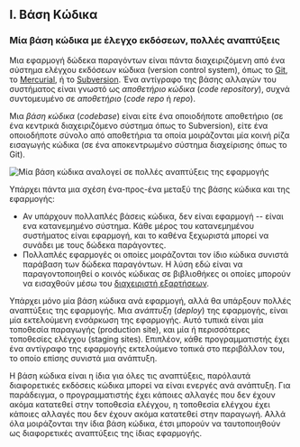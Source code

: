 ## I. Βάση Κώδικα
### Μία βάση κώδικα με έλεγχο εκδόσεων, πολλές αναπτύξεις

Μια εφαρμογή δώδεκα παραγόντων είναι πάντα διαχειριζόμενη από ένα σύστημα ελέγχου εκδόσεων κώδικα (version control system), όπως το [Git](https://git-scm.com/), το [Mercurial](https://www.mercurial-scm.org/), ή το [Subversion](https://subversion.apache.org/).  Ένα αντίγραφο της βάσης αλλαγών του συστήματος είναι γνωστό ως *αποθετήριο κώδικα* (*code repository*), συχνά συντομευμένο σε *αποθετήριο* (*code repo* ή *repo*).

Μια *βάση κώδικα* (*codebase*) είναι είτε ένα οποιοδήποτε αποθετήριο (σε ένα κεντρικά διαχειριζόμενο σύστημα όπως το Subversion), είτε ένα οποιοδήποτε σύνολο από αποθετήρια τα οποία μοιράζονται μία κοινή ρίζα εισαγωγής κώδικα (σε ένα αποκεντρωμένο σύστημα διαχείρισης όπως το Git).

![Μία βάση κώδικα αναλογεί σε πολλές αναπτύξεις της εφαρμογής](/images/codebase-deploys.png)

Υπάρχει πάντα μια σχέση ένα-προς-ένα μεταξύ της βάσης κώδικα και της εφαρμογής:

* Αν υπάρχουν πολλαπλές βάσεις κώδικα, δεν είναι εφαρμογή -- είναι ενα κατανεμημένο σύστημα. Κάθε μέρος του κατανεμημένου συστήματος είναι εφαρμογή, και το καθένα ξεχωριστά μπορεί να συνάδει με τους δώδεκα παράγοντες.
* Πολλαπλές εφαρμογές οι οποίες μοιράζονται τον ίδιο κώδικα συνιστά παράβαση των δώδεκα παραγόντων.  Η λύση εδώ είναι να παραγοντοποιηθεί ο κοινός κώδικας σε βιβλιοθήκες οι οποίες μπορούν να εισαχθούν μέσω του [διαχειριστή εξαρτήσεων](./dependencies).

Υπάρχει μόνο μία βάση κώδικα ανά εφαρμογή, αλλά θα υπάρξουν πολλές αναπτύξεις της εφαρμογής.  Μια *ανάπτυξη* (*deploy*) της εφαρμογής, είναι μία εκτελούμενη ενσάρκωση της εφαρμογής.  Αυτό τυπικά είναι μία τοποθεσία παραγωγής (production site), και μία ή περισσότερες τοποθεσίες ελέγχου (staging sites).  Επιπλέον, κάθε προγραμματιστής έχει ένα αντίγραφο της εφαρμογής εκτελούμενο τοπικά στο περιβάλλον του, το οποίο επίσης συνιστά μια ανάπτυξη.

Η βάση κώδικα είναι η ίδια για όλες τις αναπτύξεις, παρόλαυτά διαφορετικές εκδόσεις κώδικα μπορεί να είναι ενεργές ανά ανάπτυξη.  Για παράδειγμα, ο προγραμματιστής έχει κάποιες αλλαγές που δεν έχουν ακόμα κατατεθεί στην τοποθεσία ελέγχου, η τοποθεσία ελέγχου έχει κάποιες αλλαγές που δεν έχουν ακόμα κατατεθεί στην παραγωγή.  Αλλά όλα μοιράζονται την ίδια βάση κώδικα, έτσι μπορούν να ταυτοποιηθούν ως διαφορετικές αναπτύξεις της ίδιας εφαρμογής.

